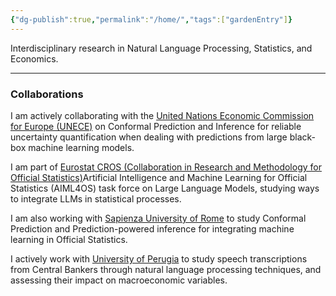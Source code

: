 ```yaml
---
{"dg-publish":true,"permalink":"/home/","tags":["gardenEntry"]}
---
```


Interdisciplinary research in Natural Language Processing, Statistics, and Economics.

---
### Collaborations
I am actively collaborating with the [United Nations Economic Commission for Europe (UNECE)](https://unece.org) on Conformal Prediction and Inference for reliable uncertainty quantification when dealing with predictions from large black-box machine learning models.

I am part of [Eurostat CROS (Collaboration in Research and Methodology for Official Statistics)](https://cros.ec.europa.eu/)Artificial Intelligence and Machine Learning for Official Statistics (AIML4OS) task force on Large Language Models, studying ways to integrate LLMs in statistical processes.

I am also working with [Sapienza University of Rome](https://uniroma1.it) to study Conformal Prediction and Prediction-powered inference for integrating machine learning in Official Statistics.

I actively work with [University of Perugia](https://www.unipg.it/en/) to study speech transcriptions from Central Bankers through natural language processing techniques, and assessing their impact on macroeconomic variables. 